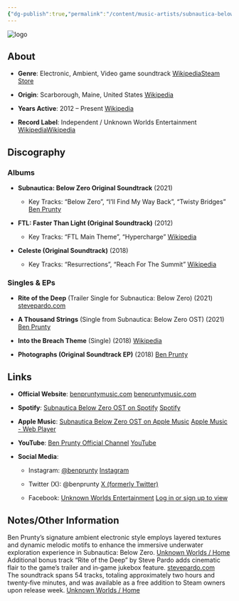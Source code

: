 ```yaml
---
{"dg-publish":true,"permalink":"/content/music-artists/subnautica-below-zero/","tags":["#MusicArtist"],"noteIcon":"","created":"2025-04-28T17:32:59.728+02:00","updated":"2025-04-28T17:34:12.084+02:00"}
---
```



<img src="/img/MALOGO/SubnauticaBZ.png" alt="logo" class="round-img round-img-200">

## About

- **Genre**: Electronic, Ambient, Video game soundtrack [Wikipedia](https://en.wikipedia.org/wiki/Ben_Prunty?utm_source=chatgpt.com)[Steam Store](https://store.steampowered.com/app/1619010/Subnautica_Below_Zero_Original_Soundtrack/?utm_source=chatgpt.com)
    
- **Origin**: Scarborough, Maine, United States [Wikipedia](https://en.wikipedia.org/wiki/Ben_Prunty?utm_source=chatgpt.com)
    
- **Years Active**: 2012 – Present [Wikipedia](https://en.wikipedia.org/wiki/Ben_Prunty?utm_source=chatgpt.com)
    
- **Record Label**: Independent / Unknown Worlds Entertainment [Wikipedia](https://en.wikipedia.org/wiki/Subnautica%3A_Below_Zero?utm_source=chatgpt.com)[Wikipedia](https://en.wikipedia.org/wiki/Ben_Prunty?utm_source=chatgpt.com)
    

## Discography

### Albums

- **Subnautica: Below Zero Original Soundtrack** (2021)
    
    - Key Tracks: “Below Zero”, “I’ll Find My Way Back”, “Twisty Bridges” [Ben Prunty](https://benprunty.bandcamp.com/album/subnautica-below-zero-original-soundtrack?utm_source=chatgpt.com)
        
- **FTL: Faster Than Light (Original Soundtrack)** (2012)
    
    - Key Tracks: “FTL Main Theme”, “Hypercharge” [Wikipedia](https://en.wikipedia.org/wiki/Ben_Prunty?utm_source=chatgpt.com)
        
- **Celeste (Original Soundtrack)** (2018)
    
    - Key Tracks: “Resurrections”, “Reach For The Summit” [Wikipedia](https://en.wikipedia.org/wiki/Ben_Prunty?utm_source=chatgpt.com)
        

### Singles & EPs

- **Rite of the Deep** (Trailer Single for Subnautica: Below Zero) (2021) [stevepardo.com](https://www.stevepardo.com/subnautica-below-zero-composer-copy?utm_source=chatgpt.com)
    
- **A Thousand Strings** (Single from Subnautica: Below Zero OST) (2021) [Ben Prunty](https://benprunty.bandcamp.com/album/subnautica-below-zero-original-soundtrack?utm_source=chatgpt.com)
    
- **Into the Breach Theme** (Single) (2018) [Wikipedia](https://en.wikipedia.org/wiki/Ben_Prunty?utm_source=chatgpt.com)
    
- **Photographs (Original Soundtrack EP)** (2018) [Ben Prunty](https://benprunty.bandcamp.com/?utm_source=chatgpt.com)
    

## Links

- **Official Website**: [benpruntymusic.com](https://benpruntymusic.com) [benpruntymusic.com](https://www.benpruntymusic.com/?utm_source=chatgpt.com)
    
- **Spotify**: [Subnautica Below Zero OST on Spotify](https://open.spotify.com/album/2Hp04R4N8uOjCjNIMnUUMX) [Spotify](https://open.spotify.com/album/2Hp04R4N8uOjCjNIMnUUMX?utm_source=chatgpt.com)
    
- **Apple Music**: [Subnautica Below Zero OST on Apple Music](https://music.apple.com/us/album/subnautica-below-zero-original-soundtrack/1564894888) [Apple Music - Web Player](https://music.apple.com/us/album/subnautica-below-zero-original-soundtrack/1564894888?utm_source=chatgpt.com)
    
- **YouTube**: [Ben Prunty Official Channel](https://www.youtube.com/channel/UCdUA2v3b9XkQx3oujVP0ioQ) [YouTube](https://www.youtube.com/channel/UCdUA2v3b9XkQx3oujVP0ioQ?utm_source=chatgpt.com)
    
- **Social Media**:
    
    - Instagram: [@benprunty](https://www.instagram.com/benprunty/) [Instagram](https://www.instagram.com/benprunty/?hl=en&utm_source=chatgpt.com)
        
    - Twitter (X): @benprunty [X (formerly Twitter)](https://x.com/benprunty?lang=en&utm_source=chatgpt.com)
        
    - Facebook: [Unknown Worlds Entertainment](https://www.facebook.com/UnknownWorlds/) [Log in or sign up to view](https://www.facebook.com/UnknownWorlds/?utm_source=chatgpt.com)
        

## Notes/Other Information

Ben Prunty’s signature ambient electronic style employs layered textures and dynamic melodic motifs to enhance the immersive underwater exploration experience in Subnautica: Below Zero. [Unknown Worlds / Home](https://unknownworlds.com/en/news/subnautica-below-zero-original-soundtrack-out-now?utm_source=chatgpt.com)  
Additional bonus track “Rite of the Deep” by Steve Pardo adds cinematic flair to the game’s trailer and in‐game jukebox feature. [stevepardo.com](https://www.stevepardo.com/subnautica-below-zero-composer-copy?utm_source=chatgpt.com)  
The soundtrack spans 54 tracks, totaling approximately two hours and twenty‐five minutes, and was available as a free addition to Steam owners upon release week. [Unknown Worlds / Home](https://unknownworlds.com/en/news/subnautica-below-zero-original-soundtrack-out-now?utm_source=chatgpt.com)